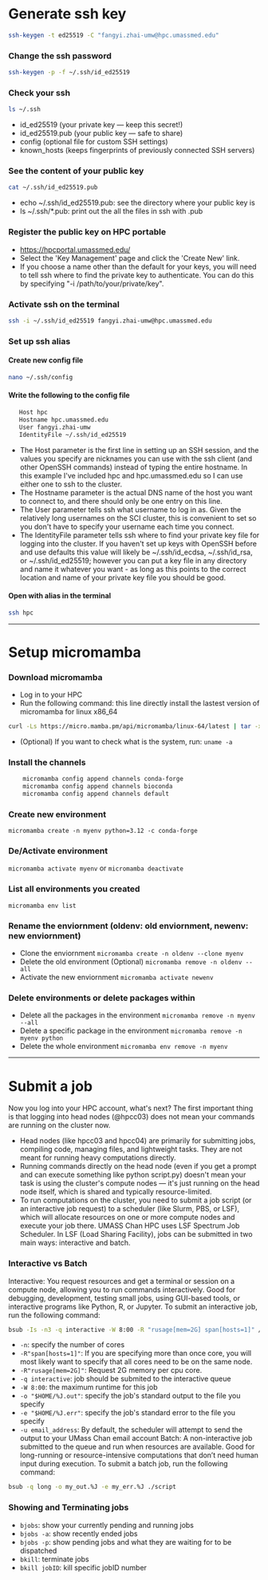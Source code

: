 # Generate ssh key
```bash 
ssh-keygen -t ed25519 -C "fangyi.zhai-umw@hpc.umassmed.edu"
```

### Change the ssh password
```bash 
ssh-keygen -p -f ~/.ssh/id_ed25519
```

### Check your ssh
```bash 
ls ~/.ssh
```
- id_ed25519 (your private key — keep this secret!)
- id_ed25519.pub (your public key — safe to share)
- config (optional file for custom SSH settings)
- known_hosts (keeps fingerprints of previously connected SSH servers)

### See the content of your public key
```bash 
cat ~/.ssh/id_ed25519.pub
```
- echo ~/.ssh/id_ed25519.pub: see the directory where your public key is
- ls ~/.ssh/*.pub: print out the all the files in ssh with .pub
  
### Register the public key on HPC portable
- https://hpcportal.umassmed.edu/
- Select the 'Key Management' page and click the 'Create New' link.
- If you choose a name other than the default for your keys, you will need to tell ssh where to find the private key to authenticate. You can do this by specifying "-i /path/to/your/private/key".

### Activate ssh on the terminal 
``` bash
ssh -i ~/.ssh/id_ed25519 fangyi.zhai-umw@hpc.umassmed.edu
```

### Set up ssh alias
#### Create new config file
```bash
nano ~/.ssh/config
```
#### Write the following to the config file
``` bash
   Host hpc
   Hostname hpc.umassmed.edu
   User fangyi.zhai-umw
   IdentityFile ~/.ssh/id_ed25519
```
- The Host parameter is the first line in setting up an SSH session, and the values you specify are nicknames you can use with the ssh client (and other OpenSSH commands) instead of typing the entire hostname. In this example I've included hpc and hpc.umassmed.edu so I can use either one to ssh to the cluster.
- The Hostname parameter is the actual DNS name of the host you want to connect to, and there should only be one entry on this line.
- The User parameter tells ssh what username to log in as. Given the relatively long usernames on the SCI cluster, this is convenient to set so you don't have to specify your username each time you connect.
- The IdentityFile parameter tells ssh where to find your private key file for logging into the cluster. If you haven't set up keys with OpenSSH before and use defaults this value will likely be ~/.ssh/id_ecdsa, ~/.ssh/id_rsa, or ~/.ssh/id_ed25519; however you can put a key file in any directory and name it whatever you want - as long as this points to the correct location and name of your private key file you should be good.
#### Open with alias in the terminal
``` bash
ssh hpc
```
---
# Setup micromamba
### Download micromamba
- Log in to your HPC
- Run the following command: this line directly install the lastest version of micromamba for linux x86_64
```bash
curl -Ls https://micro.mamba.pm/api/micromamba/linux-64/latest | tar -xvj bin/micromamba
```
- (Optional) If you want to check what is the system, run: ``` uname -a ```
### Install the channels
``` bash
    micromamba config append channels conda-forge
    micromamba config append channels bioconda
    micromamba config append channels default
```
### Create new environment
``` micromamba create -n myenv python=3.12 -c conda-forge ```
### De/Activate environment
``` micromamba activate myenv ```
or
``` micromamba deactivate ```
### List all environments you created
``` micromamba env list ```
### Rename the enviornment (oldenv: old enviornment, newenv: new enviornment)
- Clone the enviornment
``` micromamba create -n oldenv --clone myenv ```
- Delete the old environment (Optional)
``` micromamba remove -n oldenv --all ```
- Activate the new enviornment
``` micromamba activate newenv ```
### Delete environments or delete packages within
- Delete all the packages in the environment
``` micromamba remove -n myenv --all ```
- Delete a specific package in the environment
``` micromamba remove -n myenv python ```
- Delete the whole environment
``` micromamba env remove -n myenv ```
---
# Submit a job
Now you log into your HPC account, what's next?
The first important thing is that logging into head nodes (@hpcc03) does not mean your commands are running on the cluster now. 
- Head nodes (like hpcc03 and hpcc04) are primarily for submitting jobs, compiling code, managing files, and lightweight tasks. They are not meant for running heavy computations directly.
- Running commands directly on the head node (even if you get a prompt and can execute something like python script.py) doesn't mean your task is using the cluster's compute nodes — it's just running on the head node itself, which is shared and typically resource-limited.
- To run computations on the cluster, you need to submit a job script (or an interactive job request) to a scheduler (like Slurm, PBS, or LSF), which will allocate resources on one or more compute nodes and execute your job there. UMASS Chan HPC uses LSF Spectrum Job Scheduler.
In LSF (Load Sharing Facility), jobs can be submitted in two main ways: interactive and batch.
### Interactive vs Batch
Interactive: You request resources and get a terminal or session on a compute node, allowing you to run commands interactively. Good for debugging, development, testing small jobs, using GUI-based tools, or interactive programs like Python, R, or Jupyter.
To submit an interactive job, run the following command:
``` bash
bsub -Is -n3 -q interactive -W 8:00 -R "rusage[mem=2G] span[hosts=1]" /bin/bash
```
- ```-n```: specify the number of cores
- ```-R"span[hosts=1]"```: If you are specifying more than once core, you will most likely want to specify that all cores need to be on the same node.
- ```-R"rusage[mem=2G]"```: Request 2G memory per cpu core.
- ```-q interactive```: job should be submited to the interactive queue
- ```-W 8:00```: the maximum runtime for this job
- ```-o "$HOME/%J.out"```: specify the job's standard output to the file you specify
- ```-e "$HOME/%J.err"```: specify the job's standard error to the file you specify
- ```-u email_address```: By default, the scheduler will attempt to send the output to your UMass Chan email account
Batch: A non-interactive job submitted to the queue and run when resources are available. Good for long-running or resource-intensive computations that don’t need human input during execution.
To submit a batch job, run the following command:
``` bash
bsub -q long -o my_out.%J -e my_err.%J ./script
```
### Showing and Terminating jobs
- ```bjobs```: show your currently pending and running jobs
- ```bjobs -a```: show recently ended jobs
- ```bjobs -p```: show pending jobs and what they are waiting for to be dispatched
- ```bkill```: terminate jobs
- ```bkill jobID```: kill specific jobID number
